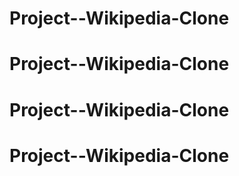 # Project--Wikipedia-Clone
# Project--Wikipedia-Clone
# Project--Wikipedia-Clone
# Project--Wikipedia-Clone
